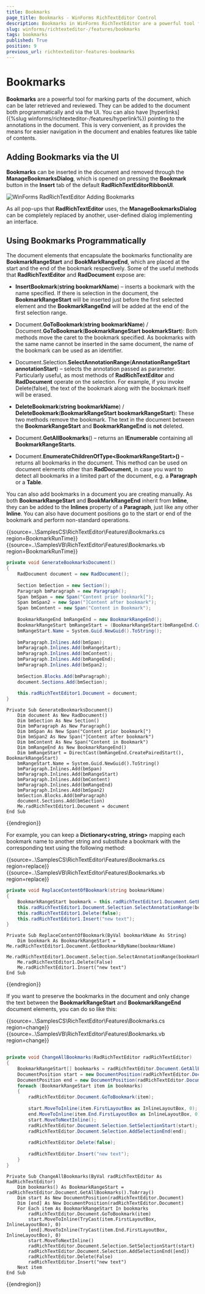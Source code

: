 ```yaml
---
title: Bookmarks
page_title: Bookmarks - WinForms RichTextEditor Control
description: Bookmarks in WinForms RichTextEditor are a powerful tool for marking parts of the document, which can be later retrieved and reviewed. 
slug: winforms/richtexteditor-/features/bookmarks
tags: bookmarks
published: True
position: 9
previous_url: richtexteditor-features-bookmarks
---
```


# Bookmarks

__Bookmarks__ are a powerful tool for marking parts of the document, which can be later retrieved and reviewed. They can be added to the document both programmatically and via the UI. You can also have [hyperlinks]({%slug winforms/richtexteditor-/features/hyperlink%}) pointing to the annotations in the document. This is very convenient, as it provides the means for easier navigation in the document and enables features like table of contents.
      
## Adding Bookmarks via the UI

__Bookmarks__ can be inserted in the document and removed through the __ManageBookmarksDialog__, which is opened on pressing the **Bookmark** button in the **Insert** tab of the default **RadRichTextEditorRibbonUI**.

![WinForms RadRichTextEditor Adding Bookmarks ](images/richtexteditor-features-bookmarks001.png)

As all pop-ups that **RadRichTextEditor** uses, the **ManageBookmarksDialog** can be completely replaced by another, user-defined dialog implementing an interface.

## Using Bookmarks Programmatically

The document elements that encapsulate the bookmarks functionality are __BookmarkRangeStart__ and __BookMarkRangeEnd__, which are placed at the start and the end of the bookmark respectively. Some of the useful methods that **RadRichTextEditor** and **RadDocument** expose are:
        
* __InsertBookmark__(__string bookmarkName__) – inserts a bookmark with the name specified. If there is selection in the document, the **BookmarkRangeStart** will be inserted just before the first selected element and the **BookmarkRangeEnd** will be added at the end of the first selection range.
            
* Document.__GoToBookmark__(__string bookmarkName__) / Document.__GoToBookmark__(__BookmarkRangeStart bookmarkStart__): Both methods move the caret to the bookmark specified. As bookmarks with the same name cannot be inserted in the same document, the name of the bookmark can be used as an identifier.
            
* Document.Selection.__SelectAnnotationRange__(__AnnotationRangeStart annotationStart__) – selects the annotation passed as parameter. Particularly useful, as most methods of **RadRichTextEditor** and **RadDocument** operate on the selection. For example, if you invoke Delete(false), the text of the bookmark along with the bookmark itself will be erased.
            
* __DeleteBookmark__(__string bookmarkName__) / __DeleteBookmark__(__BookmarkRangeStart bookmarkRangeStart__): These two methods remove the bookmark. The text in the document between the **BookmarkRangeStart** and **BookmarkRangeEnd** is __not__ deleted.
            
* Document.__GetAllBookmarks__() – returns an **IEnumerable<BookmarkRangeStart>** containing all **BookmarkRangeStarts**.
            
* Document.__EnumerateChildrenOfType&lt;BookmarkRangeStart&gt;()__ – returns all bookmarks in the document. This method can be used on document elements other than **RadDocument**, in case you want to detect all bookmarks in a limited part of the document, e.g. a **Paragraph** or a **Table**.
            
You can also add bookmarks in a document you are creating manually. As both __BookmarkRangeStart__ and __BookMarkRangeEnd__ inherit from __Inline__, they can be added to the **Inlines** property of a **Paragraph**, just like any other **Inline**. You can also have document positions go to the start or end of the bookmark and perform non-standard operations.

{{source=..\SamplesCS\RichTextEditor\Features\Bookmarks.cs region=BookmarkRunTime}} 
{{source=..\SamplesVB\RichTextEditor\Features\Bookmarks.vb region=BookmarkRunTime}}
````C#
private void GenerateBookmarksDocument()
{
    RadDocument document = new RadDocument();
    
    Section bmSection = new Section();
    Paragraph bmParagraph = new Paragraph();
    Span bmSpan = new Span("Content prior bookmark[");
    Span bmSpan2 = new Span("]Content after bookmark");
    Span bmContent = new Span("Content in Bookmark");
    
    BookmarkRangeEnd bmRangeEnd = new BookmarkRangeEnd();
    BookmarkRangeStart bmRangeStart = (BookmarkRangeStart)bmRangeEnd.CreatePairedStart();
    bmRangeStart.Name = System.Guid.NewGuid().ToString();
    
    bmParagraph.Inlines.Add(bmSpan);
    bmParagraph.Inlines.Add(bmRangeStart);
    bmParagraph.Inlines.Add(bmContent);
    bmParagraph.Inlines.Add(bmRangeEnd);
    bmParagraph.Inlines.Add(bmSpan2);
    
    bmSection.Blocks.Add(bmParagraph);
    document.Sections.Add(bmSection);
    
    this.radRichTextEditor1.Document = document;
}

````
````VB.NET
Private Sub GenerateBookmarksDocument()
    Dim document As New RadDocument()
    Dim bmSection As New Section()
    Dim bmParagraph As New Paragraph()
    Dim bmSpan As New Span("Content prior bookmark[")
    Dim bmSpan2 As New Span("]Content after bookmark")
    Dim bmContent As New Span("Content in Bookmark")
    Dim bmRangeEnd As New BookmarkRangeEnd()
    Dim bmRangeStart = DirectCast(bmRangeEnd.CreatePairedStart(), BookmarkRangeStart)
    bmRangeStart.Name = System.Guid.NewGuid().ToString()
    bmParagraph.Inlines.Add(bmSpan)
    bmParagraph.Inlines.Add(bmRangeStart)
    bmParagraph.Inlines.Add(bmContent)
    bmParagraph.Inlines.Add(bmRangeEnd)
    bmParagraph.Inlines.Add(bmSpan2)
    bmSection.Blocks.Add(bmParagraph)
    document.Sections.Add(bmSection)
    Me.radRichTextEditor1.Document = document
End Sub

```` 



{{endregion}} 

  
For example, you can keep a **Dictionary<string, string>** mapping each bookmark name to another string and substitute a bookmark with the corresponding text using the following method:

{{source=..\SamplesCS\RichTextEditor\Features\Bookmarks.cs region=replace}} 
{{source=..\SamplesVB\RichTextEditor\Features\Bookmarks.vb region=replace}} 

````C#
private void ReplaceContentOfBookmark(string bookmarkName)
{
    BookmarkRangeStart bookmark = this.radRichTextEditor1.Document.GetBookmarkByName(bookmarkName);
    this.radRichTextEditor1.Document.Selection.SelectAnnotationRange(bookmark);
    this.radRichTextEditor1.Delete(false);
    this.radRichTextEditor1.Insert("new text");
}

````
````VB.NET
Private Sub ReplaceContentOfBookmark(ByVal bookmarkName As String)
    Dim bookmark As BookmarkRangeStart = Me.radRichTextEditor1.Document.GetBookmarkByName(bookmarkName)
    Me.radRichTextEditor1.Document.Selection.SelectAnnotationRange(bookmark)
    Me.radRichTextEditor1.Delete(False)
    Me.radRichTextEditor1.Insert("new text")
End Sub

````

{{endregion}} 

If you want to preserve the bookmarks in the document and only change the text between the **BookmarkRangeStart** and **BookmarkRangeEnd** document elements, you can do so like this:

{{source=..\SamplesCS\RichTextEditor\Features\Bookmarks.cs region=change}} 
{{source=..\SamplesVB\RichTextEditor\Features\Bookmarks.vb region=change}} 

````C#
        
private void ChangeAllBookmarks(RadRichTextEditor radRichTextEditor)
{
    BookmarkRangeStart[] bookmarks = radRichTextEditor.Document.GetAllBookmarks().ToArray<BookmarkRangeStart>();
    DocumentPosition start = new DocumentPosition(radRichTextEditor.Document);
    DocumentPosition end = new DocumentPosition(radRichTextEditor.Document);
    foreach (BookmarkRangeStart item in bookmarks)
    {
        radRichTextEditor.Document.GoToBookmark(item);
        
        start.MoveToInline(item.FirstLayoutBox as InlineLayoutBox, 0);
        end.MoveToInline(item.End.FirstLayoutBox as InlineLayoutBox, 0);
        start.MoveToNextInline();
        radRichTextEditor.Document.Selection.SetSelectionStart(start);
        radRichTextEditor.Document.Selection.AddSelectionEnd(end);
        
        radRichTextEditor.Delete(false);
        
        radRichTextEditor.Insert("new text");
    }
}

````
````VB.NET
Private Sub ChangeAllBookmarks(ByVal radRichTextEditor As RadRichTextEditor)
    Dim bookmarks() As BookmarkRangeStart = radRichTextEditor.Document.GetAllBookmarks().ToArray()
    Dim start As New DocumentPosition(radRichTextEditor.Document)
    Dim [end] As New DocumentPosition(radRichTextEditor.Document)
    For Each item As BookmarkRangeStart In bookmarks
        radRichTextEditor.Document.GoToBookmark(item)
        start.MoveToInline(TryCast(item.FirstLayoutBox, InlineLayoutBox), 0)
        [end].MoveToInline(TryCast(item.End.FirstLayoutBox, InlineLayoutBox), 0)
        start.MoveToNextInline()
        radRichTextEditor.Document.Selection.SetSelectionStart(start)
        radRichTextEditor.Document.Selection.AddSelectionEnd([end])
        radRichTextEditor.Delete(False)
        radRichTextEditor.Insert("new text")
    Next item
End Sub

````

{{endregion}} 





